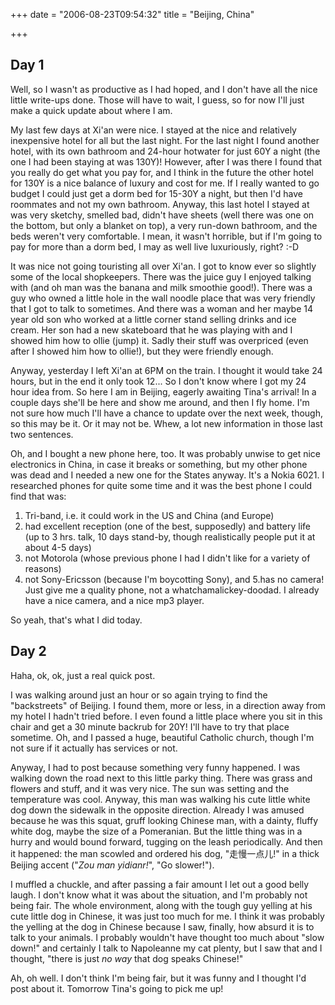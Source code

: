 +++
date = "2006-08-23T09:54:32"
title = "Beijing, China"

+++

## Day 1

Well, so I wasn't as productive as I had hoped, and I don't have all the nice little write-ups done. Those will have to wait, I guess, so for now I'll just make a quick update about where I am.

My last few days at Xi'an were nice. I stayed at the nice and relatively inexpensive hotel for all but the last night. For the last night I found another hotel, with its own bathroom and 24-hour hotwater for just 60Y a night (the one I had been staying at was 130Y)! However, after I was there I found that you really do get what you pay for, and I think in the future the other hotel for 130Y is a nice balance of luxury and cost for me. If I really wanted to go budget I could just get a dorm bed for 15-30Y a night, but then I'd have roommates and not my own bathroom. Anyway, this last hotel I stayed at was very sketchy, smelled bad, didn't have sheets (well there was one on the bottom, but only a blanket on top), a very run-down bathroom, and the beds weren't very comfortable. I mean, it wasn't horrible, but if I'm going to pay for more than a dorm bed, I may as well live luxuriously, right? :-D

It was nice not going touristing all over Xi'an. I got to know ever so slightly some of the local shopkeepers. There was the juice guy I enjoyed talking with (and oh man was the banana and milk smoothie good!). There was a guy who owned a little hole in the wall noodle place that was very friendly that I got to talk to sometimes. And there was a woman and her maybe 14 year old son who worked at a little corner stand selling drinks and ice cream. Her son had a new skateboard that he was playing with and I showed him how to ollie (jump) it. Sadly their stuff was overpriced (even after I showed him how to ollie!), but they were friendly enough.

Anyway, yesterday I left Xi'an at 6PM on the train. I thought it would take 24 hours, but in the end it only took 12... So I don't know where I got my 24 hour idea from. So here I am in Beijing, eagerly awaiting Tina's arrival! In a couple days she'll be here and show me around, and then I fly home. I'm not sure how much I'll have a chance to update over the next week, though, so this may be it. Or it may not be. Whew, a lot new information in those last two sentences.

Oh, and I bought a new phone here, too. It was probably unwise to get nice electronics in China, in case it breaks or something, but my other phone was dead and I needed a new one for the States anyway. It's a Nokia 6021. I researched phones for quite some time and it was the best phone I could find that was:

1. Tri-band, i.e. it could work in the US and China (and Europe)
2. had excellent reception (one of the best, supposedly) and battery life (up to 3 hrs. talk, 10 days stand-by, though realistically people put it at about 4-5 days)
3. not Motorola (whose previous phone I had I didn't like for a variety of reasons)
4. not Sony-Ericsson (because I'm boycotting Sony), and
5.has no camera! Just give me a quality phone, not a whatchamalickey-doodad. I already have a nice camera, and a nice mp3 player.

So yeah, that's what I did today.

## Day 2

Haha, ok, ok, just a real quick post.

I was walking around just an hour or so again trying to find the "backstreets" of Beijing. I found them, more or less, in a direction away from my hotel I hadn't tried before. I even found a little place where you sit in this chair and get a 30 minute backrub for 20Y! I'll have to try that place sometime. Oh, and I passed a huge, beautiful Catholic church, though I'm not sure if it actually has services or not.

Anyway, I had to post because something very funny happened. I was walking down the road next to this little parky thing. There was grass and flowers and stuff, and it was very nice. The sun was setting and the temperature was cool. Anyway, this man was walking his cute little white dog down the sidewalk in the opposite direction. Already I was amused because he was this squat, gruff looking Chinese man, with a dainty, fluffy white dog, maybe the size of a Pomeranian. But the little thing was in a hurry and would bound forward, tugging on the leash periodically. And then it happened: the man scowled and ordered his dog, "走慢一点儿!" in a thick Beijing accent ("*Zou man yidianr!*", "Go slower!").

I muffled a chuckle, and after passing a fair amount I let out a good belly laugh. I don't know what it was about the situation, and I'm probably not being fair. The whole environment, along with the tough guy yelling at his cute little dog in Chinese, it was just too much for me. I think it was probably the yelling at the dog in Chinese because I saw, finally, how absurd it is to talk to your animals. I probably wouldn't have thought too much about "slow down!" and certainly I talk to Napoleanne my cat plenty, but I saw that and I thought, "there is just *no way* that dog speaks Chinese!"

Ah, oh well. I don't think I'm being fair, but it was funny and I thought I'd post about it. Tomorrow Tina's going to pick me up!
